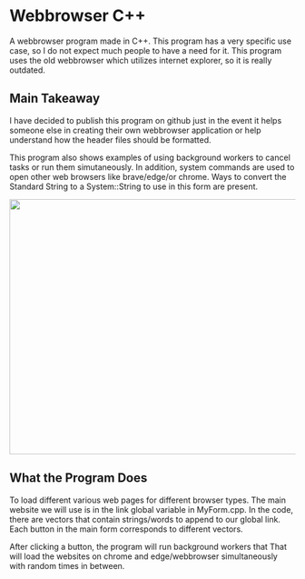 # Webbrowser C++
A webbrowser program made in C++. This program has a very specific use case, so I do not expect
much people to have a need for it. This program uses the old webbrowser which utilizes internet explorer, so it is really outdated.

**Main Takeaway**
--------------
I have decided to publish this program on github just in the event it helps someone else in creating their own webbrowser application or help understand how the header files should be formatted.

This program also shows examples of using background workers to cancel tasks or run them simutaneously. In addition, system commands are used to open other web browsers like brave/edge/or chrome. Ways to convert the Standard String to a System::String to use in this form are present.

<p align="center">
<img src="https://user-images.githubusercontent.com/100814612/168711108-53be1610-70ee-4458-93bf-226b3534413f.png" width = "700", height = "449"><img>
</p>

**What the Program Does**
-------------------
To load different various web pages for different browser types. The main website we will use is in the link global variable in MyForm.cpp. In the code, there are vectors that contain strings/words to append to our global link. Each button in the main form corresponds to different vectors.

After clicking a button, the program will run background workers that That will load the websites on chrome and edge/webbrowser simultaneously with random times in between.
